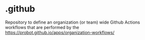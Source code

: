 # .github

Repository to define an organization (or team) wide Github Actions workflows that are performed by the https://probot.github.io/apps/organization-workflows/

